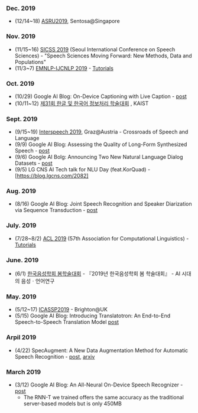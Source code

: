 ### Dec. 2019
* (12/14~18) [ASRU2019](http://www.asru2019.org/), Sentosa@Singapore

### Nov. 2019
* (11/15~16) [SICSS 2019](https://sicss2019.wordpress.com) (Seoul International Conference on Speech Sciences) - "Speech Sciences Moving Forward: New Methods, Data and Populations"
* (11/3~7) [EMNLP-IJCNLP 2019](https://www.emnlp-ijcnlp2019.org/) - [Tutorials](https://www.emnlp-ijcnlp2019.org/program/tutorials/)

### Oct. 2019 
* (10/29) Google AI Blog: On-Device Captioning with Live Caption - [post](https://ai.googleblog.com/2019/10/on-device-captioning-with-live-caption.html)
* (10/11~12) [제31회 한글 및 한국어 정보처리 학술대회](https://www.khclt-2019.org/) , KAIST

### Sept. 2019
* (9/15~19) [Interspeech 2019](https://interspeech2019.org/), Graz@Austria - Crossroads of Speech and Language
* (9/9) Google AI Blog: Assessing the Quality of Long-Form Synthesized Speech - [post](https://ai.googleblog.com/2019/09/assessing-quality-of-long-form.html)
* (9/6) Google AI Bolg: Announcing Two New Natural Language Dialog Datasets - [post](https://ai.googleblog.com/2019/09/announcing-two-new-natural-language.html)
* (9/5) LG CNS AI Tech talk for NLU Day (feat.KorQuad) - [https://blog.lgcns.com/2082] 

### Aug. 2019
* (8/16) Google AI Blog: Joint Speech Recognition and Speaker Diarization via Sequence Transduction - [post](https://ai.googleblog.com/2019/08/joint-speech-recognition-and-speaker.html) 

### July. 2019
* (7/28~8/2) [ACL 2019](http://www.acl2019.org/) (57th Association for Computational Linguistics) - [Tutorials](http://www.acl2019.org/EN/tutorials.xhtml)

### June. 2019
* (6/1) [한국음성학회 봄학술대회](https://www.speechsciences.or.kr/) -  『2019년 한국음성학회 봄 학술대회』 - AI 시대의 음성ㆍ언어연구

### May. 2019
* (5/12~17) [ICASSP2019](https://2019.ieeeicassp.org/) - Brighton@UK 
* (5/15) Google AI Blog: Introducing Translatotron: An End-to-End Speech-to-Speech Translation Model [post](https://ai.googleblog.com/2019/05/introducing-translatotron-end-to-end.html)

### Arpil 2019
* (4/22) SpecAugment: A New Data Augmentation Method for Automatic Speech Recognition - [post](https://ai.googleblog.com/2019/04/specaugment-new-data-augmentation.html), [arxiv](https://arxiv.org/abs/1904.08779)

### March 2019
* (3/12) Google AI Blog: An All-Neural On-Device Speech Recognizer - [post](https://ai.googleblog.com/2019/03/an-all-neural-on-device-speech.html)
  - The RNN-T we trained offers the same accuracy as the traditional server-based models but is only 450MB
  
